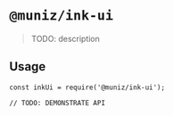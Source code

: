 # `@muniz/ink-ui`

> TODO: description

## Usage

```
const inkUi = require('@muniz/ink-ui');

// TODO: DEMONSTRATE API
```
